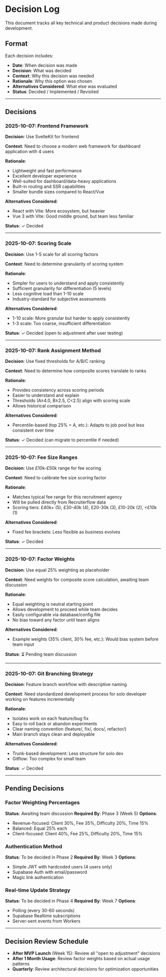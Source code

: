 # Decision Log

This document tracks all key technical and product decisions made during development.

## Format
Each decision includes:
- **Date**: When decision was made
- **Decision**: What was decided
- **Context**: Why this decision was needed
- **Rationale**: Why this option was chosen
- **Alternatives Considered**: What else was evaluated
- **Status**: Decided / Implemented / Revisited

---

## Decisions

### 2025-10-07: Frontend Framework

**Decision**: Use SvelteKit for frontend

**Context**: Need to choose a modern web framework for dashboard application with 4 users

**Rationale**:
- Lightweight and fast performance
- Excellent developer experience
- Well-suited for dashboard/data-heavy applications
- Built-in routing and SSR capabilities
- Smaller bundle sizes compared to React/Vue

**Alternatives Considered**:
- React with Vite: More ecosystem, but heavier
- Vue 3 with Vite: Good middle ground, but team less familiar

**Status**: ✓ Decided

---

### 2025-10-07: Scoring Scale

**Decision**: Use 1-5 scale for all scoring factors

**Context**: Need to determine granularity of scoring system

**Rationale**:
- Simpler for users to understand and apply consistently
- Sufficient granularity for differentiation (5 levels)
- Less cognitive load than 1-10 scale
- Industry-standard for subjective assessments

**Alternatives Considered**:
- 1-10 scale: More granular but harder to apply consistently
- 1-3 scale: Too coarse, insufficient differentiation

**Status**: ✓ Decided (open to adjustment after user testing)

---

### 2025-10-07: Rank Assignment Method

**Decision**: Use fixed thresholds for A/B/C ranking

**Context**: Need to determine how composite scores translate to ranks

**Rationale**:
- Provides consistency across scoring periods
- Easier to understand and explain
- Thresholds (A≥4.0, B≥2.5, C<2.5) align with scoring scale
- Allows historical comparison

**Alternatives Considered**:
- Percentile-based (top 25% = A, etc.): Adapts to job pool but less consistent over time

**Status**: ✓ Decided (can migrate to percentile if needed)

---

### 2025-10-07: Fee Size Ranges

**Decision**: Use £10k-£50k range for fee scoring

**Context**: Need to calibrate fee size scoring factor

**Rationale**:
- Matches typical fee range for this recruitment agency
- Will be pulled directly from Recruiterflow data
- Scoring tiers: £40k+ (5), £30-40k (4), £20-30k (3), £10-20k (2), <£10k (1)

**Alternatives Considered**:
- Fixed fee brackets: Less flexible as business evolves

**Status**: ✓ Decided

---

### 2025-10-07: Factor Weights

**Decision**: Use equal 25% weighting as placeholder

**Context**: Need weights for composite score calculation, awaiting team discussion

**Rationale**:
- Equal weighting is neutral starting point
- Allows development to proceed while team decides
- Easily configurable via database/config file
- No bias toward any factor until team aligns

**Alternatives Considered**:
- Example weights (35% client, 30% fee, etc.): Would bias system before team input

**Status**: ⏳ Pending team discussion

---

### 2025-10-07: Git Branching Strategy

**Decision**: Feature branch workflow with descriptive naming

**Context**: Need standardized development process for solo developer working on features incrementally

**Rationale**:
- Isolates work on each feature/bug fix
- Easy to roll back or abandon experiments
- Clear naming convention (feature/, fix/, docs/, refactor/)
- Main branch stays clean and deployable

**Alternatives Considered**:
- Trunk-based development: Less structure for solo dev
- Gitflow: Too complex for small team

**Status**: ✓ Decided

---

## Pending Decisions

### Factor Weighting Percentages
**Status**: Awaiting team discussion
**Required By**: Phase 3 (Week 5)
**Options**:
- Revenue-focused: Client 30%, Fee 35%, Difficulty 20%, Time 15%
- Balanced: Equal 25% each
- Client-focused: Client 40%, Fee 25%, Difficulty 20%, Time 15%

### Authentication Method
**Status**: To be decided in Phase 2
**Required By**: Week 3
**Options**:
- Simple JWT with hardcoded users (4 users only)
- Supabase Auth with email/password
- Magic link authentication

### Real-time Update Strategy
**Status**: To be decided in Phase 4
**Required By**: Week 7
**Options**:
- Polling (every 30-60 seconds)
- Supabase Realtime subscriptions
- Server-sent events from Workers

---

## Decision Review Schedule

- **After MVP Launch** (Week 15): Review all "open to adjustment" decisions
- **After 1 Month Usage**: Review factor weights based on actual usage patterns
- **Quarterly**: Review architectural decisions for optimization opportunities
